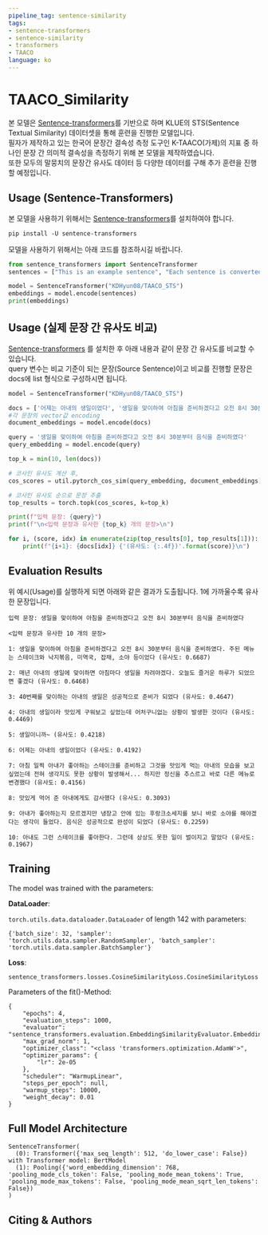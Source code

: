 ```yaml
---
pipeline_tag: sentence-similarity
tags:
- sentence-transformers
- sentence-similarity
- transformers
- TAACO
language: ko
---
```


# TAACO_Similarity

본 모델은 [Sentence-transformers](https://www.SBERT.net)를 기반으로 하며 KLUE의 STS(Sentence Textual Similarity) 데이터셋을 통해 훈련을 진행한 모델입니다.    
필자가 제작하고 있는 한국어 문장간 결속성 측정 도구인 K-TAACO(가제)의 지표 중 하나인 문장 간 의미적 결속성을 측정하기 위해 본 모델을 제작하였습니다.    
또한 모두의 말뭉치의 문장간 유사도 데이터 등 다양한 데이터를 구해 추가 훈련을 진행할 예정입니다.

## Usage (Sentence-Transformers)

본 모델을 사용하기 위해서는 [Sentence-transformers](https://www.SBERT.net)를 설치하여야 합니다.

```
pip install -U sentence-transformers
```

모델을 사용하기 위해서는 아래 코드를 참조하시길 바랍니다.

```python
from sentence_transformers import SentenceTransformer
sentences = ["This is an example sentence", "Each sentence is converted"]

model = SentenceTransformer("KDHyun08/TAACO_STS")
embeddings = model.encode(sentences)
print(embeddings)
```


## Usage (실제 문장 간 유사도 비교)
[Sentence-transformers](https://www.SBERT.net) 를 설치한 후 아래 내용과 같이 문장 간 유사도를 비교할 수 있습니다.   
query 변수는 비교 기준이 되는 문장(Source Sentence)이고 비교를 진행할 문장은 docs에 list 형식으로 구성하시면 됩니다.

```python
model = SentenceTransformer("KDHyun08/TAACO_STS")

docs = ['어제는 아내의 생일이었다', '생일을 맞이하여 아침을 준비하겠다고 오전 8시 30분부터 음식을 준비하였다. 주된 메뉴는 스테이크와 낙지볶음, 미역국, 잡채, 소야 등이었다', '스테이크는 자주 하는 음식이어서 자신이 준비하려고 했다', '앞뒤도 1분씩 3번 뒤집고 래스팅을 잘 하면 육즙이 가득한 스테이크가 준비되다', '아내도 그런 스테이크를 좋아한다. 그런데 상상도 못한 일이 벌이지고 말았다', '보통 시즈닝이 되지 않은 원육을 사서 스테이크를 했는데, 이번에는 시즈닝이 된 부챗살을 구입해서 했다', '그런데 케이스 안에 방부제가 들어있는 것을 인지하지 못하고 방부제와 동시에 프라이팬에 올려놓을 것이다', '그것도 인지 못한 체... 앞면을 센 불에 1분을 굽고 뒤집는 순간 방부제가 함께 구어진 것을 알았다', '아내의 생일이라 맛있게 구워보고 싶었는데 어처구니없는 상황이 발생한 것이다', '방부제가 센 불에 녹아서 그런지 물처럼 흘러내렸다', ' 고민을 했다. 방부제가 묻은 부문만 제거하고 다시 구울까 했는데 방부제에 절대 먹지 말라는 문구가 있어서 아깝지만 버리는 방향을 했다', '너무나 안타까웠다', '아침 일찍 아내가 좋아하는 스테이크를 준비하고 그것을 맛있게 먹는 아내의 모습을 보고 싶었는데 전혀 생각지도 못한 상황이 발생해서... 하지만 정신을 추스르고 바로 다른 메뉴로 변경했다', '소야, 소시지 야채볶음..', '아내가 좋아하는지 모르겠지만 냉장고 안에 있는 후랑크소세지를 보니 바로 소야를 해야겠다는 생각이 들었다. 음식은 성공적으로 완성이 되었다', '40번째를 맞이하는 아내의 생일은 성공적으로 준비가 되었다', '맛있게 먹어 준 아내에게도 감사했다', '매년 아내의 생일에 맞이하면 아침마다 생일을 차려야겠다. 오늘도 즐거운 하루가 되었으면 좋겠다', '생일이니까~']
#각 문장의 vector값 encoding
document_embeddings = model.encode(docs)

query = '생일을 맞이하여 아침을 준비하겠다고 오전 8시 30분부터 음식을 준비하였다'
query_embedding = model.encode(query)

top_k = min(10, len(docs))

# 코사인 유사도 계산 후,
cos_scores = util.pytorch_cos_sim(query_embedding, document_embeddings)[0]

# 코사인 유사도 순으로 문장 추출
top_results = torch.topk(cos_scores, k=top_k)

print(f"입력 문장: {query}")
print(f"\n<입력 문장과 유사한 {top_k} 개의 문장>\n")

for i, (score, idx) in enumerate(zip(top_results[0], top_results[1])):
    print(f"{i+1}: {docs[idx]} {'(유사도: {:.4f})'.format(score)}\n")
```



## Evaluation Results

위 예시(Usage)를 실행하게 되면 아래와 같은 결과가 도출됩니다. 1에 가까울수록 유사한 문장입니다.

```
입력 문장: 생일을 맞이하여 아침을 준비하겠다고 오전 8시 30분부터 음식을 준비하였다

<입력 문장과 유사한 10 개의 문장>

1: 생일을 맞이하여 아침을 준비하겠다고 오전 8시 30분부터 음식을 준비하였다. 주된 메뉴는 스테이크와 낙지볶음, 미역국, 잡채, 소야 등이었다 (유사도: 0.6687)

2: 매년 아내의 생일에 맞이하면 아침마다 생일을 차려야겠다. 오늘도 즐거운 하루가 되었으면 좋겠다 (유사도: 0.6468)

3: 40번째를 맞이하는 아내의 생일은 성공적으로 준비가 되었다 (유사도: 0.4647)

4: 아내의 생일이라 맛있게 구워보고 싶었는데 어처구니없는 상황이 발생한 것이다 (유사도: 0.4469)

5: 생일이니까~ (유사도: 0.4218)

6: 어제는 아내의 생일이었다 (유사도: 0.4192)

7: 아침 일찍 아내가 좋아하는 스테이크를 준비하고 그것을 맛있게 먹는 아내의 모습을 보고 싶었는데 전혀 생각지도 못한 상황이 발생해서... 하지만 정신을 추스르고 바로 다른 메뉴로 변경했다 (유사도: 0.4156)

8: 맛있게 먹어 준 아내에게도 감사했다 (유사도: 0.3093)

9: 아내가 좋아하는지 모르겠지만 냉장고 안에 있는 후랑크소세지를 보니 바로 소야를 해야겠다는 생각이 들었다. 음식은 성공적으로 완성이 되었다 (유사도: 0.2259)

10: 아내도 그런 스테이크를 좋아한다. 그런데 상상도 못한 일이 벌이지고 말았다 (유사도: 0.1967)
```

## Training
The model was trained with the parameters:

**DataLoader**:

`torch.utils.data.dataloader.DataLoader` of length 142 with parameters:
```
{'batch_size': 32, 'sampler': 'torch.utils.data.sampler.RandomSampler', 'batch_sampler': 'torch.utils.data.sampler.BatchSampler'}
```

**Loss**:

`sentence_transformers.losses.CosineSimilarityLoss.CosineSimilarityLoss` 

Parameters of the fit()-Method:
```
{
    "epochs": 4,
    "evaluation_steps": 1000,
    "evaluator": "sentence_transformers.evaluation.EmbeddingSimilarityEvaluator.EmbeddingSimilarityEvaluator",
    "max_grad_norm": 1,
    "optimizer_class": "<class 'transformers.optimization.AdamW'>",
    "optimizer_params": {
        "lr": 2e-05
    },
    "scheduler": "WarmupLinear",
    "steps_per_epoch": null,
    "warmup_steps": 10000,
    "weight_decay": 0.01
}
```


## Full Model Architecture
```
SentenceTransformer(
  (0): Transformer({'max_seq_length': 512, 'do_lower_case': False}) with Transformer model: BertModel 
  (1): Pooling({'word_embedding_dimension': 768, 'pooling_mode_cls_token': False, 'pooling_mode_mean_tokens': True, 'pooling_mode_max_tokens': False, 'pooling_mode_mean_sqrt_len_tokens': False})
)
```

## Citing & Authors

<!--- Describe where people can find more information -->